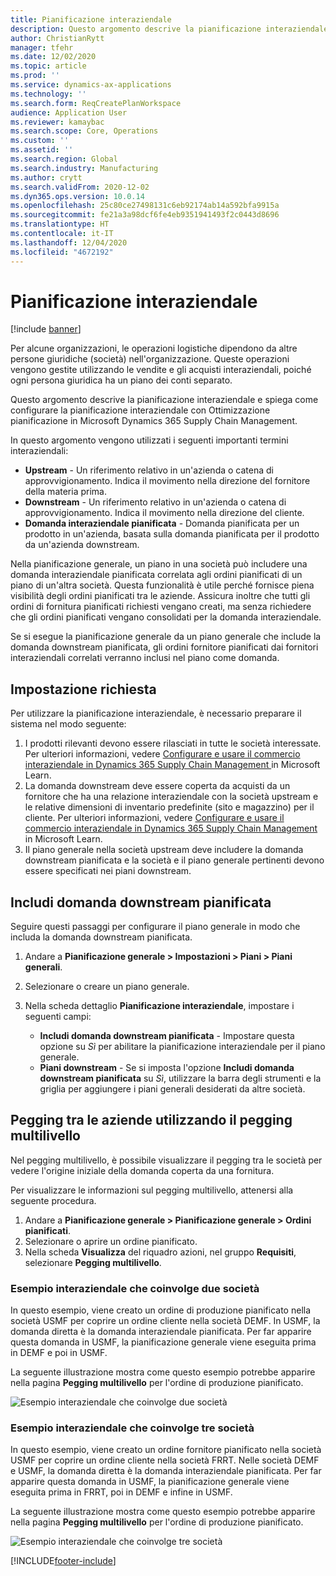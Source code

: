 ```yaml
---
title: Pianificazione interaziendale
description: Questo argomento descrive la pianificazione interaziendale e spiega come configurare la pianificazione interaziendale con Ottimizzazione pianificazione in Microsoft Dynamics 365 Supply Chain Management.
author: ChristianRytt
manager: tfehr
ms.date: 12/02/2020
ms.topic: article
ms.prod: ''
ms.service: dynamics-ax-applications
ms.technology: ''
ms.search.form: ReqCreatePlanWorkspace
audience: Application User
ms.reviewer: kamaybac
ms.search.scope: Core, Operations
ms.custom: ''
ms.assetid: ''
ms.search.region: Global
ms.search.industry: Manufacturing
ms.author: crytt
ms.search.validFrom: 2020-12-02
ms.dyn365.ops.version: 10.0.14
ms.openlocfilehash: 25c80ce27498131c6eb92174ab14a592bfa9915a
ms.sourcegitcommit: fe21a3a98dcf6fe4eb9351941493f2c0443d8696
ms.translationtype: HT
ms.contentlocale: it-IT
ms.lasthandoff: 12/04/2020
ms.locfileid: "4672192"
---
```

# <a name="intercompany-planning"></a>Pianificazione interaziendale

[!include [banner](../../includes/banner.md)]

Per alcune organizzazioni, le operazioni logistiche dipendono da altre persone giuridiche (società) nell'organizzazione. Queste operazioni vengono gestite utilizzando le vendite e gli acquisti interaziendali, poiché ogni persona giuridica ha un piano dei conti separato.

Questo argomento descrive la pianificazione interaziendale e spiega come configurare la pianificazione interaziendale con Ottimizzazione pianificazione in Microsoft Dynamics 365 Supply Chain Management.

In questo argomento vengono utilizzati i seguenti importanti termini interaziendali:

- **Upstream** - Un riferimento relativo in un'azienda o catena di approvvigionamento. Indica il movimento nella direzione del fornitore della materia prima.
- **Downstream** - Un riferimento relativo in un'azienda o catena di approvvigionamento. Indica il movimento nella direzione del cliente.
- **Domanda interaziendale pianificata** - Domanda pianificata per un prodotto in un'azienda, basata sulla domanda pianificata per il prodotto da un'azienda downstream.

Nella pianificazione generale, un piano in una società può includere una domanda interaziendale pianificata correlata agli ordini pianificati di un piano di un'altra società. Questa funzionalità è utile perché fornisce piena visibilità degli ordini pianificati tra le aziende. Assicura inoltre che tutti gli ordini di fornitura pianificati richiesti vengano creati, ma senza richiedere che gli ordini pianificati vengano consolidati per la domanda interaziendale.

Se si esegue la pianificazione generale da un piano generale che include la domanda downstream pianificata, gli ordini fornitore pianificati dai fornitori interaziendali correlati verranno inclusi nel piano come domanda.

## <a name="required-setup"></a>Impostazione richiesta

Per utilizzare la pianificazione interaziendale, è necessario preparare il sistema nel modo seguente:

1. I prodotti rilevanti devono essere rilasciati in tutte le società interessate. Per ulteriori informazioni, vedere [Configurare e usare il commercio interaziendale in Dynamics 365 Supply Chain Management ](https://docs.microsoft.com/learn/modules/configure-use-intercompany-trade-dyn365-supply-chain-mgmt/) in Microsoft Learn.
1. La domanda downstream deve essere coperta da acquisti da un fornitore che ha una relazione interaziendale con la società upstream e le relative dimensioni di inventario predefinite (sito e magazzino) per il cliente. Per ulteriori informazioni, vedere [Configurare e usare il commercio interaziendale in Dynamics 365 Supply Chain Management ](https://docs.microsoft.com/learn/modules/configure-use-intercompany-trade-dyn365-supply-chain-mgmt/) in Microsoft Learn.
1. Il piano generale nella società upstream deve includere la domanda downstream pianificata e la società e il piano generale pertinenti devono essere specificati nei piani downstream.

## <a name="include-planned-downstream-demand"></a>Includi domanda downstream pianificata

Seguire questi passaggi per configurare il piano generale in modo che includa la domanda downstream pianificata.

1. Andare a **Pianificazione generale \> Impostazioni \> Piani \> Piani generali**.
1. Selezionare o creare un piano generale.
1. Nella scheda dettaglio **Pianificazione interaziendale**, impostare i seguenti campi:

    - **Includi domanda downstream pianificata** - Impostare questa opzione su *Sì* per abilitare la pianificazione interaziendale per il piano generale.
    - **Piani downstream** - Se si imposta l'opzione **Includi domanda downstream pianificata** su *Sì*, utilizzare la barra degli strumenti e la griglia per aggiungere i piani generali desiderati da altre società.

## <a name="peg-across-companies-by-using-multilevel-pegging"></a>Pegging tra le aziende utilizzando il pegging multilivello

Nel pegging multilivello, è possibile visualizzare il pegging tra le società per vedere l'origine iniziale della domanda coperta da una fornitura.

Per visualizzare le informazioni sul pegging multilivello, attenersi alla seguente procedura.

1. Andare a **Pianificazione generale \> Pianificazione generale \> Ordini pianificati**.
1. Selezionare o aprire un ordine pianificato.
1. Nella scheda **Visualizza** del riquadro azioni, nel gruppo **Requisiti**, selezionare **Pegging multilivello**.

### <a name="intercompany-example-that-involves-two-companies"></a>Esempio interaziendale che coinvolge due società

In questo esempio, viene creato un ordine di produzione pianificato nella società USMF per coprire un ordine cliente nella società DEMF. In USMF, la domanda diretta è la domanda interaziendale pianificata. Per far apparire questa domanda in USMF, la pianificazione generale viene eseguita prima in DEMF e poi in USMF.

La seguente illustrazione mostra come questo esempio potrebbe apparire nella pagina **Pegging multilivello** per l'ordine di produzione pianificato.

![Esempio interaziendale che coinvolge due società](media/IntercompanyPlanning1.png)

### <a name="intercompany-example-that-involves-three-companies"></a>Esempio interaziendale che coinvolge tre società

In questo esempio, viene creato un ordine fornitore pianificato nella società USMF per coprire un ordine cliente nella società FRRT. Nelle società DEMF e USMF, la domanda diretta è la domanda interaziendale pianificata. Per far apparire questa domanda in USMF, la pianificazione generale viene eseguita prima in FRRT, poi in DEMF e infine in USMF.

La seguente illustrazione mostra come questo esempio potrebbe apparire nella pagina **Pegging multilivello** per l'ordine di produzione pianificato.

![Esempio interaziendale che coinvolge tre società](media/IntercompanyPlanning2.png)


[!INCLUDE[footer-include](../../../includes/footer-banner.md)]